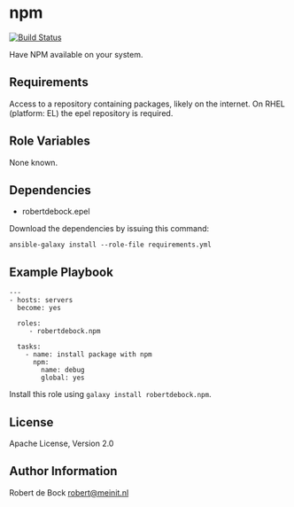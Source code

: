 npm
=========

[![Build Status](https://travis-ci.org/robertdebock/ansible-role-npm.svg?branch=master)](https://travis-ci.org/robertdebock/ansible-role-npm)

Have NPM available on your system.

Requirements
------------

Access to a repository containing packages, likely on the internet.
On RHEL (platform: EL) the epel repository is required.

Role Variables
--------------

None known.

Dependencies
------------

- robertdebock.epel

Download the dependencies by issuing this command:
```
ansible-galaxy install --role-file requirements.yml
```

Example Playbook
----------------

```
---
- hosts: servers
  become: yes

  roles:
     - robertdebock.npm

  tasks:
    - name: install package with npm
      npm:
        name: debug
        global: yes
```

Install this role using `galaxy install robertdebock.npm`.

License
-------

Apache License, Version 2.0

Author Information
------------------

Robert de Bock <robert@meinit.nl>
